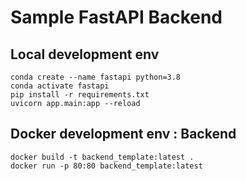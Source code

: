 # Sample FastAPI Backend

## Local development env

```
conda create --name fastapi python=3.8
conda activate fastapi
pip install -r requirements.txt
uvicorn app.main:app --reload
```


## Docker development env : Backend

```
docker build -t backend_template:latest .
docker run -p 80:80 backend_template:latest
```

